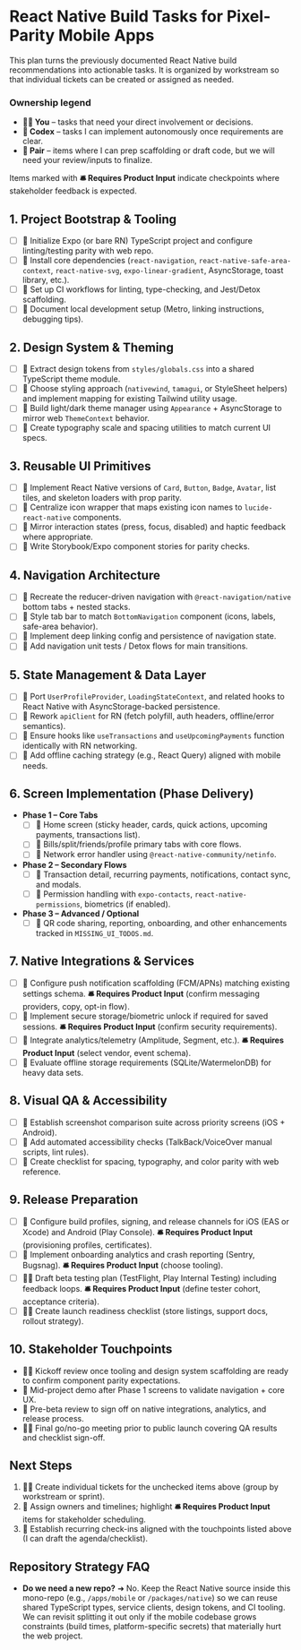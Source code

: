 # React Native Build Tasks for Pixel-Parity Mobile Apps

This plan turns the previously documented React Native build recommendations into actionable tasks. It is organized by workstream so that individual tickets can be created or assigned as needed.

### Ownership legend
- **🧑‍💻 You** – tasks that need your direct involvement or decisions.
- **🤖 Codex** – tasks I can implement autonomously once requirements are clear.
- **🤝 Pair** – items where I can prep scaffolding or draft code, but we will need your review/inputs to finalize.

Items marked with **🛎 Requires Product Input** indicate checkpoints where stakeholder feedback is expected.

## 1. Project Bootstrap & Tooling
- [ ] 🤝 Initialize Expo (or bare RN) TypeScript project and configure linting/testing parity with web repo.
- [ ] 🤖 Install core dependencies (`react-navigation`, `react-native-safe-area-context`, `react-native-svg`, `expo-linear-gradient`, AsyncStorage, toast library, etc.).
- [ ] 🤖 Set up CI workflows for linting, type-checking, and Jest/Detox scaffolding.
- [ ] 🤖 Document local development setup (Metro, linking instructions, debugging tips).

## 2. Design System & Theming
- [ ] 🤖 Extract design tokens from `styles/globals.css` into a shared TypeScript theme module.
- [ ] 🤝 Choose styling approach (`nativewind`, `tamagui`, or StyleSheet helpers) and implement mapping for existing Tailwind utility usage.
- [ ] 🤖 Build light/dark theme manager using `Appearance` + AsyncStorage to mirror web `ThemeContext` behavior.
- [ ] 🤖 Create typography scale and spacing utilities to match current UI specs.

## 3. Reusable UI Primitives
- [ ] 🤖 Implement React Native versions of `Card`, `Button`, `Badge`, `Avatar`, list tiles, and skeleton loaders with prop parity.
- [ ] 🤖 Centralize icon wrapper that maps existing icon names to `lucide-react-native` components.
- [ ] 🤖 Mirror interaction states (press, focus, disabled) and haptic feedback where appropriate.
- [ ] 🤖 Write Storybook/Expo component stories for parity checks.

## 4. Navigation Architecture
- [ ] 🤝 Recreate the reducer-driven navigation with `@react-navigation/native` bottom tabs + nested stacks.
- [ ] 🤖 Style tab bar to match `BottomNavigation` component (icons, labels, safe-area behavior).
- [ ] 🤖 Implement deep linking config and persistence of navigation state.
- [ ] 🤖 Add navigation unit tests / Detox flows for main transitions.

## 5. State Management & Data Layer
- [ ] 🤖 Port `UserProfileProvider`, `LoadingStateContext`, and related hooks to React Native with AsyncStorage-backed persistence.
- [ ] 🤖 Rework `apiClient` for RN (fetch polyfill, auth headers, offline/error semantics).
- [ ] 🤖 Ensure hooks like `useTransactions` and `useUpcomingPayments` function identically with RN networking.
- [ ] 🤝 Add offline caching strategy (e.g., React Query) aligned with mobile needs.

## 6. Screen Implementation (Phase Delivery)
- **Phase 1 – Core Tabs**
  - [ ] 🤖 Home screen (sticky header, cards, quick actions, upcoming payments, transactions list).
  - [ ] 🤖 Bills/split/friends/profile primary tabs with core flows.
  - [ ] 🤖 Network error handler using `@react-native-community/netinfo`.
- **Phase 2 – Secondary Flows**
  - [ ] 🤖 Transaction detail, recurring payments, notifications, contact sync, and modals.
  - [ ] 🤝 Permission handling with `expo-contacts`, `react-native-permissions`, biometrics (if enabled).
- **Phase 3 – Advanced / Optional**
  - [ ] 🤖 QR code sharing, reporting, onboarding, and other enhancements tracked in `MISSING_UI_TODOS.md`.

## 7. Native Integrations & Services
- [ ] 🤝 Configure push notification scaffolding (FCM/APNs) matching existing settings schema. **🛎 Requires Product Input** (confirm messaging providers, copy, opt-in flow).
- [ ] 🤝 Implement secure storage/biometric unlock if required for saved sessions. **🛎 Requires Product Input** (confirm security requirements).
- [ ] 🤝 Integrate analytics/telemetry (Amplitude, Segment, etc.). **🛎 Requires Product Input** (select vendor, event schema).
- [ ] 🤝 Evaluate offline storage requirements (SQLite/WatermelonDB) for heavy data sets.

## 8. Visual QA & Accessibility
- [ ] 🤖 Establish screenshot comparison suite across priority screens (iOS + Android).
- [ ] 🤖 Add automated accessibility checks (TalkBack/VoiceOver manual scripts, lint rules).
- [ ] 🤝 Create checklist for spacing, typography, and color parity with web reference.

## 9. Release Preparation
- [ ] 🤝 Configure build profiles, signing, and release channels for iOS (EAS or Xcode) and Android (Play Console). **🛎 Requires Product Input** (provisioning profiles, certificates).
- [ ] 🤝 Implement onboarding analytics and crash reporting (Sentry, Bugsnag). **🛎 Requires Product Input** (choose tooling).
- [ ] 🧑‍💻 Draft beta testing plan (TestFlight, Play Internal Testing) including feedback loops. **🛎 Requires Product Input** (define tester cohort, acceptance criteria).
- [ ] 🧑‍💻 Create launch readiness checklist (store listings, support docs, rollout strategy).

## 10. Stakeholder Touchpoints
- 🧑‍💻 Kickoff review once tooling and design system scaffolding are ready to confirm component parity expectations.
- 🤝 Mid-project demo after Phase 1 screens to validate navigation + core UX.
- 🤝 Pre-beta review to sign off on native integrations, analytics, and release process.
- 🧑‍💻 Final go/no-go meeting prior to public launch covering QA results and checklist sign-off.

## Next Steps
1. 🧑‍💻 Create individual tickets for the unchecked items above (group by workstream or sprint).
2. 🤝 Assign owners and timelines; highlight **🛎 Requires Product Input** items for stakeholder scheduling.
3. 🤖 Establish recurring check-ins aligned with the touchpoints listed above (I can draft the agenda/checklist).

## Repository Strategy FAQ
- **Do we need a new repo?** ➜ No. Keep the React Native source inside this mono-repo (e.g., `/apps/mobile` or `/packages/native`) so we can reuse shared TypeScript types, service clients, design tokens, and CI tooling. We can revisit splitting it out only if the mobile codebase grows constraints (build times, platform-specific secrets) that materially hurt the web project.
